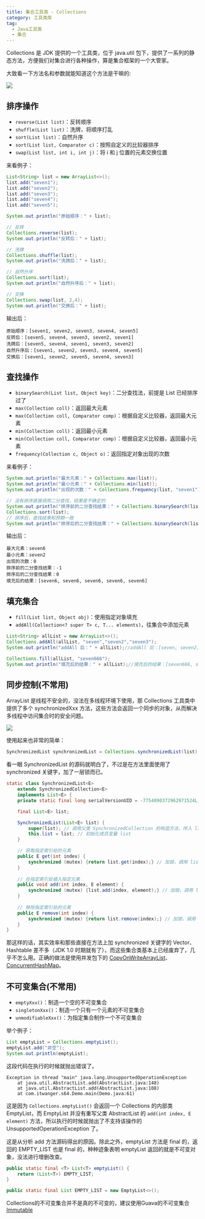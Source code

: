 ```yaml
---
title: 集合工具类 - Collections
category: 工具类库
tag:
  - Java工具类
  - 集合
---
```




Collections 是 JDK 提供的一个工具类，位于 java.util 包下，提供了一系列的静态方法，方便我们对集合进行各种操作，算是集合框架的一个大管家。

大致看一下方法名和参数就能知道这个方法是干嘛的:

![](https://seven97-blog.oss-cn-hangzhou.aliyuncs.com/imgs/202407282314408.png)



## 排序操作

- `reverse(List list)`：反转顺序
- `shuffle(List list)`：洗牌，将顺序打乱
- `sort(List list)`：自然升序
- `sort(List list, Comparator c)`：按照自定义的比较器排序
- `swap(List list, int i, int j)`：将 i 和 j 位置的元素交换位置



来看例子：

```java
List<String> list = new ArrayList<>();
list.add("seven1");
list.add("seven2");
list.add("seven3");
list.add("seven4");
list.add("seven5");

System.out.println("原始顺序：" + list);

// 反转
Collections.reverse(list);
System.out.println("反转后：" + list);

// 洗牌
Collections.shuffle(list);
System.out.println("洗牌后：" + list);

// 自然升序
Collections.sort(list);
System.out.println("自然升序后：" + list);

// 交换
Collections.swap(list, 2,4);
System.out.println("交换后：" + list);
```

输出后：

```
原始顺序：[seven1, seven2, seven3, seven4, seven5]
反转后：[seven5, seven4, seven3, seven2, seven1]
洗牌后：[seven5, seven4, seven1, seven3, seven2]
自然升序后：[seven1, seven2, seven3, seven4, seven5]
交换后：[seven1, seven2, seven5, seven4, seven3]
```



## 查找操作

- `binarySearch(List list, Object key)`：二分查找法，前提是 List 已经排序过了
- `max(Collection coll)`：返回最大元素
- `max(Collection coll, Comparator comp)`：根据自定义比较器，返回最大元素
- `min(Collection coll)`：返回最小元素
- `min(Collection coll, Comparator comp)`：根据自定义比较器，返回最小元素
- `frequency(Collection c, Object o)`：返回指定对象出现的次数

来看例子：

```java
System.out.println("最大元素：" + Collections.max(list));
System.out.println("最小元素：" + Collections.min(list));
System.out.println("出现的次数：" + Collections.frequency(list, "seven1"));

// 没有排序直接调用二分查找，结果是不确定的
System.out.println("排序前的二分查找结果：" + Collections.binarySearch(list, "seven2"));
Collections.sort(list);
// 排序后，查找结果和预期一致
System.out.println("排序后的二分查找结果：" + Collections.binarySearch(list, "seven2"));
```

输出后：

```
最大元素：seven6
最小元素：seven2
出现的次数：0
排序前的二分查找结果：-1
排序后的二分查找结果：0
填充后的结果：[seven6, seven6, seven6, seven6, seven6]
```



## 填充集合

- `fill(List list, Object obj)`：使用指定对象填充
- `addAll(Collection<? super T> c, T... elements)`，往集合中添加元素

```java
List<String> allList = new ArrayList<>();
Collections.addAll(allList, "seven","seven2","seven3");
System.out.println("addAll 后：" + allList);//addAll 后：[seven, seven2, seven3]

Collections.fill(allList, "seven666");
System.out.println("填充后的结果：" + allList);//填充后的结果：[seven666, seven666, seven666]
```







## 同步控制(不常用)

ArrayList 是线程不安全的，没法在多线程环境下使用，那 Collections 工具类中提供了多个 synchronizedXxx 方法，这些方法会返回一个同步的对象，从而解决多线程中访问集合时的安全问题。

![](https://cdn.tobebetterjavaer.com/tobebetterjavaer/images/common-tool/collections-02.png)

使用起来也非常的简单：

```java
SynchronizedList synchronizedList = Collections.synchronizedList(list);
```

看一眼 SynchronizedList 的源码就明白了，不过是在方法里面使用了 synchronized 关键字，加了一层锁而已。

```java
static class SynchronizedList<E>
    extends SynchronizedCollection<E>
    implements List<E> {
    private static final long serialVersionUID = -7754090372962971524L;

    final List<E> list;

    SynchronizedList(List<E> list) {
        super(list); // 调用父类 SynchronizedCollection 的构造方法，传入 list
        this.list = list; // 初始化成员变量 list
    }

    // 获取指定索引处的元素
    public E get(int index) {
        synchronized (mutex) {return list.get(index);} // 加锁，调用 list 的 get 方法获取元素
    }
    
    // 在指定索引处插入指定元素
    public void add(int index, E element) {
        synchronized (mutex) {list.add(index, element);} // 加锁，调用 list 的 add 方法插入元素
    }
    
    // 移除指定索引处的元素
    public E remove(int index) {
        synchronized (mutex) {return list.remove(index);} // 加锁，调用 list 的 remove 方法移除元素
    }
}
```

那这样的话，其实效率和那些直接在方法上加 synchronized 关键字的 Vector、Hashtable 差不多（JDK 1.0 时期就有了），而这些集合类基本上已经废弃了，几乎不怎么用。正确的做法是使用并发包下的 [CopyOnWriteArrayList](https://www.seven97.top/java/collection/04-juc1-copyonwritearrayList.html)、[ConcurrentHashMap](https://www.seven97.top/java/collection/04-juc2-concurrenthashmap.html)。



## 不可变集合(不常用)

- `emptyXxx()`：制造一个空的不可变集合
- `singletonXxx()`：制造一个只有一个元素的不可变集合
- `unmodifiableXxx()`：为指定集合制作一个不可变集合

举个例子：

```java
List emptyList = Collections.emptyList();
emptyList.add("非空");
System.out.println(emptyList);
```

这段代码在执行的时候就抛出错误了。

```
Exception in thread "main" java.lang.UnsupportedOperationException
	at java.util.AbstractList.add(AbstractList.java:148)
	at java.util.AbstractList.add(AbstractList.java:108)
	at com.itwanger.s64.Demo.main(Demo.java:61)
```

这是因为 `Collections.emptyList()` 会返回一个 Collections 的内部类 EmptyList，而 EmptyList 并没有重写父类 AbstractList 的 `add(int index, E element)` 方法，所以执行的时候就抛出了不支持该操作的 UnsupportedOperationException 了。

这是从分析 add 方法源码得出的原因。除此之外，emptyList 方法是 final 的，返回的 EMPTY_LIST 也是 final 的，种种迹象表明 emptyList 返回的就是不可变对象，没法进行增删改查。

```java
public static final <T> List<T> emptyList() {
    return (List<T>) EMPTY_LIST;
}

public static final List EMPTY_LIST = new EmptyList<>();
```

Collections的不可变集合并不是真的不可变的，建议使用Guava的不可变集合[Immutable](https://www.seven97.top/tool-library/guava/guava-collections.html#immutable)

<!-- @include: @article-footer.snippet.md -->     